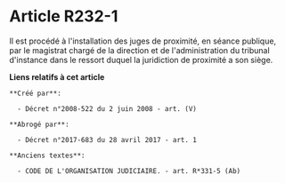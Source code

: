 # Article R232-1

Il est procédé à l'installation des juges de proximité, en séance publique, par le magistrat chargé de la direction et de
l'administration du tribunal d'instance dans le ressort duquel la juridiction de proximité a son siège.

**Liens relatifs à cet article**

	**Créé par**:

	  - Décret n°2008-522 du 2 juin 2008 - art. (V)

	**Abrogé par**:

	  - Décret n°2017-683 du 28 avril 2017 - art. 1

	**Anciens textes**:

	  - CODE DE L'ORGANISATION JUDICIAIRE. - art. R*331-5 (Ab)
